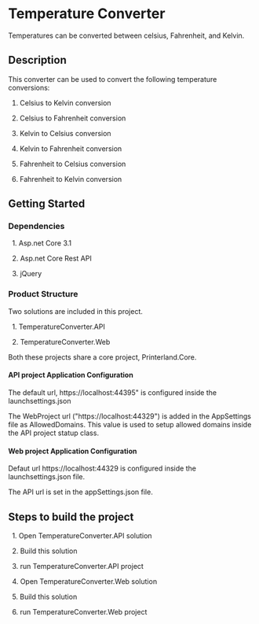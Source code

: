 # Temperature Converter

Temperatures can be converted between celsius, Fahrenheit, and Kelvin.

## Description

This converter can be used to convert the following temperature conversions:

1. Celsius to Kelvin conversion

2. Celsius to Fahrenheit conversion

3. Kelvin to Celsius conversion

4. Kelvin to Fahrenheit conversion

5. Fahrenheit to Celsius conversion

6. Fahrenheit to Kelvin conversion

## Getting Started

### Dependencies

  1. Asp.net Core 3.1

  2. Asp.net Core Rest API

  3. jQuery

### Product Structure

Two solutions are included in this project.

  1. TemperatureConverter.API

  2. TemperatureConverter.Web

Both these projects share a core project, Printerland.Core.

#### API project Application Configuration

The default url, https://localhost:44395" is configured inside the launchsettings.json

The WebProject url ("https://localhost:44329") is added in the AppSettings file as AllowedDomains. This value is used to setup allowed domains inside the API project statup class.

#### Web project Application Configuration

Defaut url https://localhost:44329 is configured inside the launchsettings.json file.

The API url is set in the appSettings.json file.

## Steps to build the project

  1. Open TemperatureConverter.API solution

  2. Build this solution

  3. run TemperatureConverter.API project

  4. Open TemperatureConverter.Web solution

  5. Build this solution

  6. run TemperatureConverter.Web project


